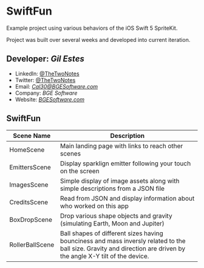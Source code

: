# SwiftFun

Example project using various behaviors of the iOS Swift 5 SpriteKit.

Project was built over several weeks and developed into current iteration.

## Developer: *Gil Estes*
* LinkedIn: [@TheTwoNotes](https://www.linkedin.com/in/thetwonotes/)
* Twitter: [@TheTwoNotes](https://twitter.com/TheTwoNotes)
* Email: *[Cal30@BGESoftware.com](mailto:cal30@bgesoftware.com)*
* Company: *BGE Software*
* Website: *[BGESoftware.com](http://BGESoftware.com)*

## SwiftFun

Scene Name | Description
---------- | -----------
HomeScene | Main landing page with links to reach other scenes
EmittersScene | Display sparklign emitter following your touch on the screen
ImagesScene | Simple display of image assets along with simple descriptions from a JSON file
CreditsScene | Read from JSON and display information about who worked on this app
BoxDropScene | Drop various shape objects and gravity (simulating Earth, Moon and Jupiter)
RollerBallScene | Ball shapes of different sizes having bounciness and mass inversly related to the ball size. Gravity and direction are driven by the angle X-Y tilt of the device.
